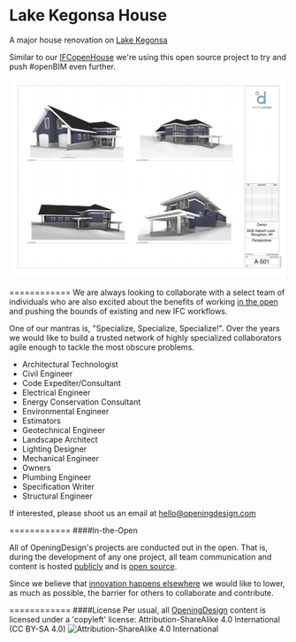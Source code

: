 Lake Kegonsa House
============

A major house renovation on [Lake Kegonsa](https://www.google.com/maps/place/3232+Aalseth+Ln,+Stoughton,+WI+53589/@42.94901,-89.25464,17z/data=!3m1!4b1!4m2!3m1!1s0x88064f5076276249:0x2fda5a143436c772)

Similar to our [IFCopenHouse](https://github.com/OpeningDesign/IFCopenHouse_Lantern_Hollow) we're using this open source project to try and push #openBIM even further.

![](https://raw.githubusercontent.com/OpeningDesign/Lake_Kegonsa_Home/be9ef75b559b8feb1c7bb8a62e18f54e21939fa6/Out/20140913%20-%20for%20review/Lake_Kegonsa_Home%20Page%20010.png)

============
We are always looking to collaborate with a select team of individuals who are also excited about the benefits of working  <a href="#in-the-open">in the open</a> and pushing the bounds of existing and new IFC workflows.

One of our mantras is, "Specialize, Specialize, Specialize!".  Over the years we would like to build a trusted network of highly specialized collaborators agile enough to tackle the most obscure problems.

* Architectural Technologist
* Civil Engineer
* Code Expediter/Consultant
* Electrical Engineer
* Energy Conservation Consultant
* Environmental Engineer
* Estimators
* Geotechnical Engineer
* Landscape Architect
* Lighting Designer
* Mechanical Engineer
* Owners
* Plumbing Engineer
* Specification Writer
* Structural Engineer

If interested, please shoot us an email at <a href="mailto:hello@openingdesign.com">hello@openingdesign.com</a>

============
####In-the-Open

All of OpeningDesign's projects are conducted out in the open.  That is, during the development of any one project, all team communication and content is hosted [publicly](https://github.com/OpeningDesign) and is <a href="#license">open source</a>.

Since we believe that [innovation happens elsewhere](https://www.google.com/search?sourceid=chrome-psyapi2&rlz=1C1CHFX_enUS591US591&ion=1&espv=&ie=UTF-8&q=innovation%20happens%20elsewhere) we would like to lower, as much as possible, the barrier for others to collaborate and contribute.

============
####License
Per usual, all [OpeningDesign](http://openingdesign.com) content is licensed under a 'copyleft' license: 
Attribution-ShareAlike 4.0 International (CC BY-SA 4.0)
![Attribution-ShareAlike 4.0 International](http://i.creativecommons.org/l/by-sa/3.0/88x31.png)

 
 


